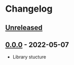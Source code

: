 # Changelog

## [Unreleased][unreleased]

## [0.0.0][] - 2022-05-07

- Library stucture

[unreleased]: https://github.com/metarhia/metamail/compare/v0.0.0...HEAD
[0.0.0]: https://github.com/metarhia/metamail/releases/tag/v0.0.0
